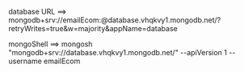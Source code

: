 database URL ==> mongodb+srv://emailEcom:<password>@database.vhqkvy1.mongodb.net/?retryWrites=true&w=majority&appName=database

mongoShell ==> mongosh "mongodb+srv://database.vhqkvy1.mongodb.net/" --apiVersion 1 --username emailEcom
